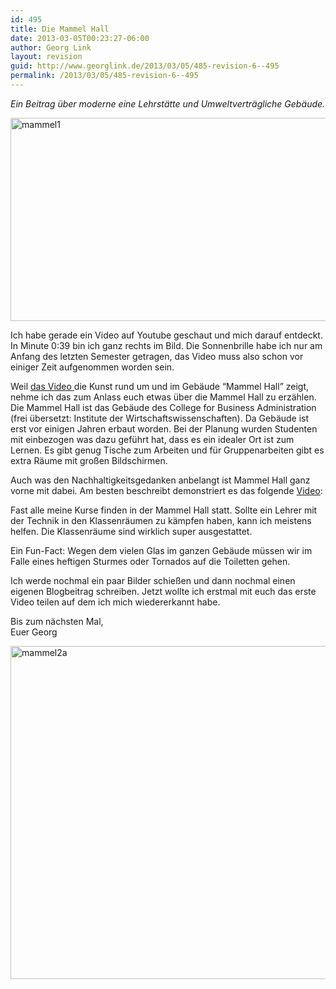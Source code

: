 ```yaml
---
id: 495
title: Die Mammel Hall
date: 2013-03-05T00:23:27-06:00
author: Georg Link
layout: revision
guid: http://www.georglink.de/2013/03/05/485-revision-6--495
permalink: /2013/03/05/485-revision-6--495
---
```

_Ein Beitrag über moderne eine Lehrstätte und Umweltverträgliche Gebäude._

<img loading="lazy" src="http://www.georglink.de/media/2013/03/mammel1.jpg" alt="mammel1" width="600" height="325" class="aligncenter size-full wp-image-492" srcset="http://www.georglink.de/media/2013/03/mammel1.jpg 600w, http://www.georglink.de/media/2013/03/mammel1-300x162.jpg 300w" sizes="(max-width: 600px) 100vw, 600px" /> 

Ich habe gerade ein Video auf Youtube geschaut und mich darauf entdeckt. In Minute 0:39 bin ich ganz rechts im Bild. Die Sonnenbrille habe ich nur am Anfang des letzten Semester getragen, das Video muss also schon vor einiger Zeit aufgenommen worden sein.





Weil <a href="http://www.youtube.com/watch?v=1rD5pmhF7BI" title="Zum Youtube Video" target="_blank">das Video </a>die Kunst rund um und im Gebäude &#8220;Mammel Hall&#8221; zeigt, nehme ich das zum Anlass euch etwas über die Mammel Hall zu erzählen. Die Mammel Hall ist das Gebäude des College for Business Administration (frei übersetzt: Institute der Wirtschaftswissenschaften). Da Gebäude ist erst vor einigen Jahren erbaut worden. Bei der Planung wurden Studenten mit einbezogen was dazu geführt hat, dass es ein idealer Ort ist zum Lernen. Es gibt genug Tische zum Arbeiten und für Gruppenarbeiten gibt es extra Räume mit großen Bildschirmen.

Auch was den Nachhaltigkeitsgedanken anbelangt ist Mammel Hall ganz vorne mit dabei. Am besten beschreibt demonstriert es das folgende <a href="http://www.youtube.com/watch?v=f9bhqC4_QTg" title="Zum Youtube Video" target="_blank">Video</a>:



Fast alle meine Kurse finden in der Mammel Hall statt. Sollte ein Lehrer mit der Technik in den Klassenräumen zu kämpfen haben, kann ich meistens helfen. Die Klassenräume sind wirklich super ausgestattet.

Ein Fun-Fact: Wegen dem vielen Glas im ganzen Gebäude müssen wir im Falle eines heftigen Sturmes oder Tornados auf die Toiletten gehen.

Ich werde nochmal ein paar Bilder schießen und dann nochmal einen eigenen Blogbeitrag schreiben. Jetzt wollte ich erstmal mit euch das erste Video teilen auf dem ich mich wiedererkannt habe.

Bis zum nächsten Mal,  
Euer Georg

<img loading="lazy" src="http://www.georglink.de/media/2013/03/mammel2a.jpg" alt="mammel2a" width="800" height="533" class="aligncenter size-full wp-image-491" srcset="http://www.georglink.de/media/2013/03/mammel2a.jpg 800w, http://www.georglink.de/media/2013/03/mammel2a-300x199.jpg 300w" sizes="(max-width: 800px) 100vw, 800px" />